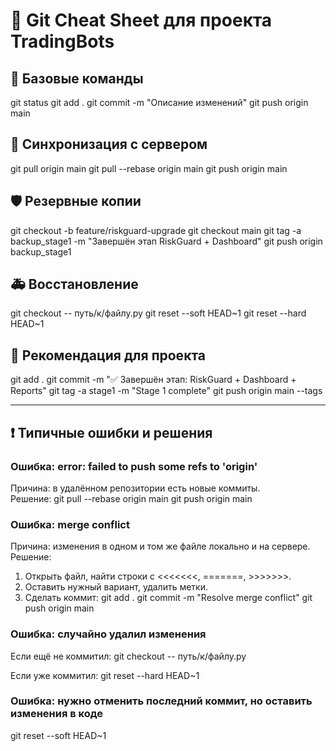 ﻿# 🚀 Git Cheat Sheet для проекта TradingBots

## 📌 Базовые команды
git status
git add .
git commit -m "Описание изменений"
git push origin main

## 🔄 Синхронизация с сервером
git pull origin main
git pull --rebase origin main
git push origin main

## 🛡️ Резервные копии
git checkout -b feature/riskguard-upgrade
git checkout main
git tag -a backup_stage1 -m "Завершён этап RiskGuard + Dashboard"
git push origin backup_stage1

## 🚑 Восстановление
git checkout -- путь/к/файлу.py
git reset --soft HEAD~1
git reset --hard HEAD~1

## 📂 Рекомендация для проекта
git add .
git commit -m "✅ Завершён этап: RiskGuard + Dashboard + Reports"
git tag -a stage1 -m "Stage 1 complete"
git push origin main --tags

---

## ❗ Типичные ошибки и решения

### Ошибка: error: failed to push some refs to 'origin'
Причина: в удалённом репозитории есть новые коммиты.  
Решение:
git pull --rebase origin main
git push origin main

### Ошибка: merge conflict
Причина: изменения в одном и том же файле локально и на сервере.  
Решение:
1. Открыть файл, найти строки с <<<<<<<, =======, >>>>>>>.
2. Оставить нужный вариант, удалить метки.
3. Сделать коммит:
   git add .
   git commit -m "Resolve merge conflict"
   git push origin main

### Ошибка: случайно удалил изменения
Если ещё не коммитил:
git checkout -- путь/к/файлу.py

Если уже коммитил:
git reset --hard HEAD~1

### Ошибка: нужно отменить последний коммит, но оставить изменения в коде
git reset --soft HEAD~1
